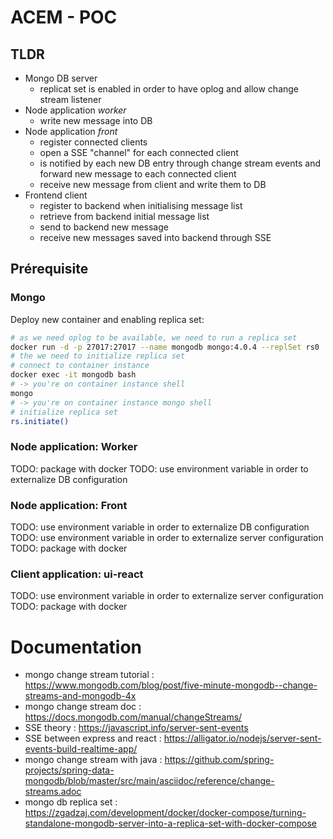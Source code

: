 # ACEM - POC

## TLDR

- Mongo DB server
  - replicat set is enabled in order to have oplog and allow change stream listener
- Node application _worker_
  - write new message into DB
- Node application _front_
  - register connected clients
  - open a SSE "channel" for each connected client
  - is notified by each new DB entry through change stream events and forward new message to each connected client
  - receive new message from client and write them to DB
- Frontend client
  - register to backend when initialising message list
  - retrieve from backend initial message list
  - send to backend new message
  - receive new messages saved into backend through SSE

## Prérequisite

### Mongo

Deploy new container and enabling replica set:

```sh
# as we need oplog to be available, we need to run a replica set
docker run -d -p 27017:27017 --name mongodb mongo:4.0.4 --replSet rs0
# the we need to initialize replica set
# connect to container instance
docker exec -it mongodb bash
# -> you're on container instance shell
mongo
# -> you're on container instance mongo shell
# initialize replica set
rs.initiate()
```

### Node application: Worker

TODO: package with docker
TODO: use environment variable in order to externalize DB configuration

### Node application: Front

TODO: use environment variable in order to externalize DB configuration
TODO: use environment variable in order to externalize server configuration
TODO: package with docker

### Client application: ui-react

TODO: use environment variable in order to externalize server configuration
TODO: package with docker

# Documentation

- mongo change stream tutorial : https://www.mongodb.com/blog/post/five-minute-mongodb--change-streams-and-mongodb-4x
- mongo change stream doc : https://docs.mongodb.com/manual/changeStreams/
- SSE theory : https://javascript.info/server-sent-events
- SSE between express and react : https://alligator.io/nodejs/server-sent-events-build-realtime-app/
- mongo change stream with java : https://github.com/spring-projects/spring-data-mongodb/blob/master/src/main/asciidoc/reference/change-streams.adoc
- mongo db replica set : https://zgadzaj.com/development/docker/docker-compose/turning-standalone-mongodb-server-into-a-replica-set-with-docker-compose
